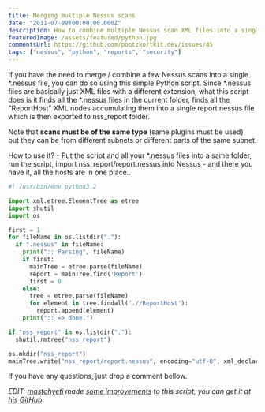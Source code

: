 ```yaml
---
title: Merging multiple Nessus scans
date: "2011-07-09T00:00:00.000Z"
description: How to combine multiple Nessus scan XML files into a single one for further analysis with a simply Python script?
featuredImage: /assets/featured/python.jpg
commentsUrl: https://github.com/pootzko/tkit.dev/issues/45
tags: ["nessus", "python", "reports", "security"]
---
```


If you have the need to merge / combine a few Nessus scans into a single *.nessus file, you can do so using this simple Python script. Since *.nessus files are basically just XML files with a different extension, what this script does is it finds all the *.nessus files in the current folder, finds all the "ReportHost" XML nodes accumulating them into a single report.nessus file which is then exported to nss_report folder.

Note that **scans must be of the same type** (same plugins must be used), but they can be from different subnets or different parts of the same subnet.

How to use it? - Put the script and all your *.nessus files into a same folder, run the script, import nss_report/report.nessus into Nessus - and there you have it, all the hosts are in one place..

```py
#! /usr/bin/env python3.2

import xml.etree.ElementTree as etree
import shutil
import os

first = 1
for fileName in os.listdir("."):
  if ".nessus" in fileName:
    print(":: Parsing", fileName)
    if first:
      mainTree = etree.parse(fileName)
      report = mainTree.find('Report')
      first = 0
    else:
      tree = etree.parse(fileName)
      for element in tree.findall('.//ReportHost'):
        report.append(element)
    print(":: => done.")

if "nss_report" in os.listdir("."):
  shutil.rmtree("nss_report")

os.mkdir("nss_report")
mainTree.write("nss_report/report.nessus", encoding="utf-8", xml_declaration=True)
```

If you have any questions, just drop a comment bellow..

_EDIT: [mastahyeti](http://btoe.ws/) made [some improvements](https://cmikavac.net/2011/07/09/merging-multiple-nessus-scans-python-script/#comment-3214) to this script, you can get it at [his GitHub](https://gist.github.com/2720173)_